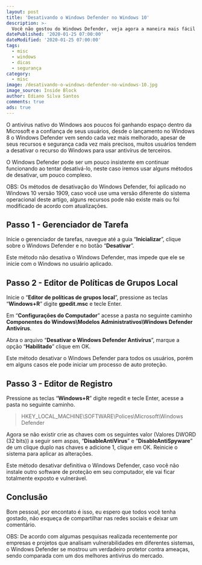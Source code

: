 ```yaml
---
layout: post
title: 'Desativando o Windows Defender no Windows 10'
description: >-
  Você não gostou do Windows Defender, veja agora a maneira mais fácil de desativar o próprio antivírus do Windows. (Não recomendado).
datePublished: '2020-01-25 07:00:00'
dateModified: '2020-01-25 07:00:00'
tags:
  - misc
  - windows
  - dicas
  - segurança
category:
  - misc
image: /desativando-o-windows-defender-no-windows-10.jpg
image_source: Inside Block
author: Ediano Silva Santos
comments: true
ads: true
---
```


O antivírus nativo do Windows aos poucos foi ganhando espaço dentro da Microsoft e a confiança de seus usuários, desde o lançamento no Windows 8 o Windows Defender vem sendo cada vez mais melhorado, apesar de seus recursos e segurança cada vez mais precisos, muitos usuários tendem a desativar o recurso do Windows para usar antivírus de terceiros.

O Windows Defender pode ser um pouco insistente em continuar funcionando ao tentar desativá-lo, neste caso iremos usar alguns métodos de desativar, um pouco complexo.

OBS: Os métodos de desativação do Windows Defender, foi aplicado no Windows 10 versão 1909, caso você use uma versão diferente do sistema operacional deste artigo, alguns recursos pode não existe mais ou foi modificado de acordo com atualizações.

## Passo 1 - Gerenciador de Tarefa
Inicie o gerenciador de tarefas, navegue até a guia “**Inicializar**”, clique sobre o Windows Defender e no botão “**Desativar**”.

Este método não desativa o Windows Defender, mas impede que ele se inicie com o Windows no usuário aplicado.

## Passo 2 - Editor de Políticas de Grupos Local
Inicie o “**Editor de políticas de grupos local**”, pressione as teclas “**Windows+R**” digite **gpedit.msc** e tecle Enter.

Em “**Configurações do Computador**” acesse a pasta no seguinte caminho **Componentes do Windows\Modelos Administrativos\Windows Defender Antivírus**.

Abra o arquivo “**Desativar o Windows Defender Antivírus**”, marque a opção “**Habilitado**” clique em OK.

Este método desativar o Windows Defender para todos os usuários, porém em alguns casos ele pode iniciar um processo de auto proteção.

## Passo 3 - Editor de Registro
Pressione as teclas “**Windows+R**” digite regedit e tecle Enter, acesse a pasta no seguinte caminho.

> HKEY_LOCAL_MACHINE\SOFTWARE\Polices\Microsoft\Windows Defender

Agora se não existir crie as chaves com os seguintes valor (Valores DWORD (32 bits)) a seguir sem aspas, “**DisableAntiVirus**” e “**DisableAntiSpyware**” de um clique duplo nas chaves e adicione 1, clique em OK. Reinicie o sistema para aplicar as alterações.

Este método desativar definitiva o Windows Defender, caso você não instale outro software de proteção em seu computador, ele vai ficar totalmente exposto e vulnerável.

## Conclusão
Bom pessoal, por encontato é isso, eu espero que todos você tenha gostado, não esqueça de compartilhar nas redes sociais e deixar um comentário.

OBS: De acordo com algumas pesquisas realizada recentemente por empresas e projetos que analisam vulnerabilidades em diferentes sistemas, o Windows Defender se mostrou um verdadeiro protetor contra ameaças, sendo comparada com um dos melhores antivírus do mercado.

